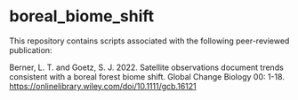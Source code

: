 # boreal_biome_shift
This repository contains scripts associated with the following peer-reviewed publication:

Berner, L. T. and Goetz, S. J. 2022. Satellite observations document trends consistent with a boreal forest biome shift. Global Change Biology 00: 1-18. https://onlinelibrary.wiley.com/doi/10.1111/gcb.16121
